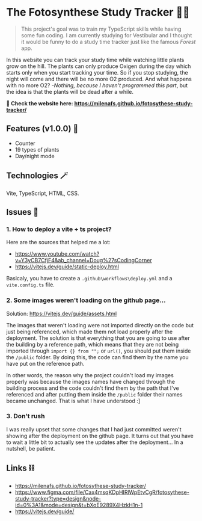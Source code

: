 # The Fotosynthese Study Tracker 🌿✨
> This project's goal was to train my TypeScript skills while having some fun coding.
> I am currently studying for Vestibular and I thought it would be funny to do a study time tracker just like the famous _Forest_ app.

In this website you can track your study time while watching little plants grow on the hill. The plants can only produce Oxigen during the day which starts only when you start tracking your time. So if you stop studying, the night will come and there will be no more O2 produced. And what happens with no more O2? _-Nothing, because I haven't programmed this part_, but the idea is that the plants will be dead after a while.

**🤙 Check the website here: https://milenafs.github.io/fotosythese-study-tracker/**

## Features (v1.0.0) 🌟
- Counter
- 19 types of plants
- Day/night mode

## Technologies 🪄
Vite, TypeScript, HTML, CSS.

## Issues 🔴
### 1. How to deploy a vite + ts project?
Here are the sources that helped me a lot:
- https://www.youtube.com/watch?v=Y3yCB7CfjF4&ab_channel=Doug%27sCodingCorner
- https://vitejs.dev/guide/static-deploy.html
  
Basicaly, you have to create a `.github\workflows\deploy.yml` and a `vite.config.ts` file.

### 2. Some images weren't loading on the github page...
Solution: https://vitejs.dev/guide/assets.html

The images that weren't loading were not imported directly on the code but just being referenced, which made them not load properly after the deployment. The solution is that everything that you are going to use after the building by a reference path, which means that they are not being imported through `import {} from "";` or `url()`, you should put them inside the `/public` folder. By doing this, the code can find them by the name you have put on the reference path. 

In other words, the reason why the project couldn't load my images properly was because the images names have changed through the building process and the code couldn't find them by the path that I've referenced and after putting them inside the `/public` folder their names became unchanged. That is what I have understood :]

### 3. Don't rush
I was really upset that some changes that I had just committed weren't showing after the deployment on the github page. It turns out that you have to wait a little bit to actually see the updates after the deployment... In a nutshell, be patient.

## Links ⛓️
- https://milenafs.github.io/fotosythese-study-tracker/
- https://www.figma.com/file/Cax4msqKDpHIRlWpEtvCgR/fotosythese-study-tracker?type=design&node-id=0%3A1&mode=design&t=bXoE9289X4HzkH1n-1
- https://vitejs.dev/guide/
